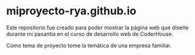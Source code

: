 # miproyecto-rya.github.io
Este repositorio fue creado para poder mostrar la página web que diseñe durante mi pasantía en el curso de desarrollo web de CoderHouse.

Como tema de proyecto tome la temática de una empresa familiar.
